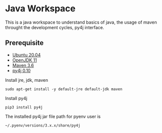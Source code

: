 # Java Workspace

This is a java workspace to understand basics of java, the usage of maven throught the development cycles, py4j interface.

## Prerequisite

* [Ubuntu 20.04](https://releases.ubuntu.com/20.04/)
* [OpenJDK 11](https://openjdk.java.net/)
* [Maven 3.6](https://maven.apache.org/)
* [py4j 0.10](https://www.py4j.org/#)


Install jre, jdk, maven
```
sudo apt-get install -y default-jre default-jdk maven
```

Install py4j
```
pip3 install py4j
```

The installed py4j jar file path for pyenv user is
```
~/.pyenv/versions/3.x.x/share/py4j
```
